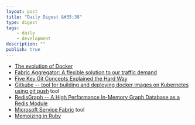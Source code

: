 ```yaml
---
layout: post
title: "Daily Digest &#35;38"
type: digest
tags: 
    - daily
    - development
description: ""
publish: true
---
```


- [The evolution of Docker](https://blog.docker.com/2018/03/5-years-later-docker-come-long-way/)
- [Fabric Aggregator: A flexible solution to our traffic demand](https://code.facebook.com/posts/226845501211938/fabric-aggregator-a-flexible-solution-to-our-traffic-demand/?utm_source=jakartadev)
- [Five Key Git Concepts Explained the Hard Way](https://zwischenzugs.com/2018/03/14/five-key-git-concepts-explained-the-hard-way/)
- [Gitkube -- tool for building and deploying docker images on Kubernetes using git push](https://gitkube.sh/) <span class="label">tool</span>
- [RedisGraph -- A High Performance In-Memory Graph Database as a Redis Module](http://redisgraph.io/design/)
- [Microsoft Service Fabric](https://github.com/Microsoft/service-fabric) <span class="label">tool</span>
- [Memoizing in Ruby](http://www.soulcutter.com/articles/memoizing-in-ruby.html)